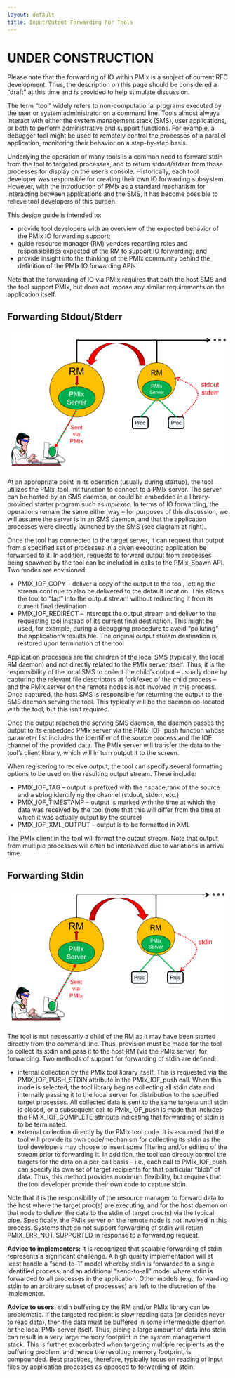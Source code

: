 ```yaml
---
layout: default
title: Input/Output Forwarding For Tools
---
```


UNDER CONSTRUCTION
==================

Please note that the forwarding of IO within PMIx is a subject of
current RFC development. Thus, the description on this page should be
considered a “draft” at this time and is provided to help stimulate
discussion.

The term “tool” widely refers to non-computational programs executed by
the user or system administrator on a command line. Tools almost always
interact with either the system management stack (SMS), user
applications, or both to perform administrative and support functions.
For example, a debugger tool might be used to remotely control the
processes of a parallel application, monitoring their behavior on a
step-by-step basis.

Underlying the operation of many tools is a common need to forward stdin
from the tool to targeted processes, and to return stdout/stderr from
those processes for display on the user’s console. Historically, each
tool developer was responsible for creating their own IO forwarding
subsystem. However, with the introduction of PMIx as a standard
mechanism for interacting between applications and the SMS, it has
become possible to relieve tool developers of this burden.

This design guide is intended to:

-   provide tool developers with an overview of the expected behavior of
    the PMIx IO forwarding support;
-   guide resource manager (RM) vendors regarding roles and
    responsibilities expected of the RM to support IO forwarding; and
-   provide insight into the thinking of the PMIx community behind the
    definition of the PMIx IO forwarding APIs

Note that the forwarding of IO via PMIx requires that both the host SMS
and the tool support PMIx, but does *not* impose any similar
requirements on the application itself.

Forwarding Stdout/Stderr
------------------------

![Output Fig](/images/output.png 'Output Fig')

At an appropriate point in its operation (usually during startup), the
tool utilizes the PMIx\_tool\_init function to connect to a PMIx server.
The server can be hosted by an SMS daemon, or could be embedded in a
library-provided starter program such as *mpiexec*. In terms of IO
forwarding, the operations remain the same either way – for purposes of
this discussion, we will assume the server is in an SMS daemon, and that
the application processes were directly launched by the SMS (see diagram
at right).

Once the tool has connected to the target server, it can request that
output from a specified set of processes in a given executing
application be forwarded to it. In addition, requests to forward output
from processes being spawned by the tool can be included in calls to the
PMIx\_Spawn API. Two modes are envisioned:

-   PMIX\_IOF\_COPY – deliver a copy of the output to the tool, letting
    the stream continue to also be delivered to the default location.
    This allows the tool to “tap” into the output stream without
    redirecting it from its current final destination
-   PMIX\_IOF\_REDIRECT – intercept the output stream and deliver to the
    requesting tool instead of its current final destination. This might
    be used, for example, during a debugging procedure to avoid
    “polluting” the application’s results file. The original output
    stream destination is restored upon termination of the tool

Application processes are the children of the local SMS (typically, the
local RM daemon) and not directly related to the PMIx server itself.
Thus, it is the responsibility of the local SMS to collect the child’s
output – usually done by capturing the relevant file descriptors at
fork/exec of the child process – and the PMIx server on the remote nodes
is not involved in this process. Once captured, the host SMS is
responsible for returning the output to the SMS daemon serving the tool.
This typically will be the daemon co-located with the tool, but this
isn’t required.

Once the output reaches the serving SMS daemon, the daemon passes the
output to its embedded PMIx server via the PMIx\_IOF\_push function
whose parameter list includes the identifier of the source process and
the IOF channel of the provided data. The PMIx server will transfer the
data to the tool’s client library, which will in turn output it to the
screen.

When registering to receive output, the tool can specify several
formatting options to be used on the resulting output stream. These
include:

-   PMIX\_IOF\_TAG – output is prefixed with the nspace,rank of the
    source and a string identifying the channel (stdout, stderr, etc.)
-   PMIX\_IOF\_TIMESTAMP – output is marked with the time at which the
    data was received by the tool (note that this will differ from the
    time at which it was actually output by the source)
-   PMIX\_IOF\_XML\_OUTPUT – output is to be formatted in XML

The PMIx client in the tool will format the output stream. Note that
output from multiple processes will often be interleaved due to
variations in arrival time.

Forwarding Stdin
----------------

![Input Fig](/images/input.png 'Input Fig')

The tool is not necessarily a child of the RM as it may have been
started directly from the command line. Thus, provision must be made for
the tool to collect its stdin and pass it to the host RM (via the PMIx
server) for forwarding. Two methods of support for forwarding of stdin
are defined:

-   internal collection by the PMIx tool library itself. This is
    requested via the PMIX\_IOF\_PUSH\_STDIN attribute in the
    PMIx\_IOF\_push call. When this mode is selected, the tool library
    begins collecting all stdin data and internally passing it to the
    local server for distribution to the specified target processes. All
    collected data is sent to the same targets until stdin is closed, or
    a subsequent call to PMIx\_IOF\_push is made that includes the
    PMIX\_IOF\_COMPLETE attribute indicating that forwarding of stdin is
    to be terminated.
-   external collection directly by the PMIx tool code. It is assumed
    that the tool will provide its own code/mechanism for collecting its
    stdin as the tool developers may choose to insert some filtering
    and/or editing of the stream prior to forwarding it. In addition,
    the tool can directly control the targets for the data on a per-call
    basis – i.e., each call to PMIx\_IOF\_push can specify its own set
    of target recipients for that particular “blob” of data. Thus, this
    method provides maximum flexibility, but requires that the tool
    developer provide their own code to capture stdin.

Note that it is the responsibility of the resource manager to forward
data to the host where the target proc(s) are executing, and for the
host daemon on that node to deliver the data to the stdin of target
proc(s) via the typical pipe. Specifically, the PMIx server on the
remote node is not involved in this process. Systems that do not support
forwarding of stdin will return PMIX\_ERR\_NOT\_SUPPORTED in response to
a forwarding request.

**Advice to implementors:** it is recognized that scalable forwarding of
stdin represents a significant challenge. A high quality implementation
will at least handle a “send-to-1” model whereby stdin is forwarded to a
single identified process, and an additional “send-to-all” model where
stdin is forwarded to all processes in the application. Other models
(e.g., forwarding stdin to an arbitrary subset of processes) are left to
the discretion of the implementor.

**Advice to users:** stdin buffering by the RM and/or PMIx library can
be problematic. If the targeted recipient is slow reading data (or
decides never to read data), then the data must be buffered in some
intermediate daemon or the local PMIx server itself. Thus, piping a
large amount of data into stdin can result in a very large memory
footprint in the system management stack. This is further exacerbated
when targeting multiple recipients as the buffering problem, and hence
the resulting memory footprint, is compounded. Best practices,
therefore, typically focus on reading of input files by application
processes as opposed to forwarding of stdin.

